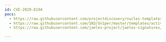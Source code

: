 ```yaml
---
id: CVE-2020-8194
pocs:
  - https://raw.githubusercontent.com/projectdiscovery/nuclei-templates/master/cves/2020/CVE-2020-8194.yaml
  - https://raw.githubusercontent.com/1N3/Sn1per/master/templates/active/CVE-2020-8194_-_Citrix_ADC_NetScaler_Gateway_Reflected_Code_Injection.sh
  - https://raw.githubusercontent.com/jaeles-project/jaeles-signatures/master/cves/citrix-code-injection-cve-2020-8194.yaml

---
```


